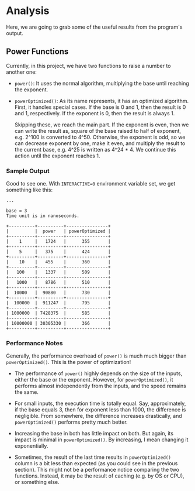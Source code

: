 # Analysis

Here, we are going to grab some of the useful results from the program's output.

## Power Functions

Currently, in this project, we have two functions to raise a number to another one:

-   `power()`: It uses the normal algorithm, multiplying the base until reaching the exponent.

-   `powerOptimized()`: As its name represents, it has an optimized algorithm. First, it handles special cases. If the base is 0 and 1, then the result is 0 and 1, respectively. If the exponent is 0, then the result is always 1.

    Skipping these, we reach the main part. If the exponent is even, then we can write the result as, square of the base raised to half of exponent, e.g. 2^100 is converted to 4^50. Otherwise, the exponent is odd, so we can decrease exponent by one, make it even, and multiply the result to the current base, e.g. 4^25 is written as 4^24 * 4. We continue this action until the exponent reaches 1.

### Sample Output

Good to see one. With `INTERACTIVE=0` environment variable set, we get something like this:

```
...

base = 3
Time unit is in nanoseconds.

+----------+----------+----------------+
|          |  power   | powerOptimized |
+----------+----------+----------------+
|    1     |   1724   |      355       |
+----------+----------+----------------+
|    5     |   375    |      424       |
+----------+----------+----------------+
|    10    |   455    |      360       |
+----------+----------+----------------+
|   100    |   1337   |      509       |
+----------+----------+----------------+
|   1000   |   8786   |      510       |
+----------+----------+----------------+
|  10000   |  90880   |      730       |
+----------+----------+----------------+
|  100000  |  911247  |      795       |
+----------+----------+----------------+
| 1000000  | 7428375  |      585       |
+----------+----------+----------------+
| 10000000 | 30305330 |      366       |
+----------+----------+----------------+
```

### Performance Notes

Generally, the performance overhead of `power()` is much much bigger than `powerOptimized()`. This is the power of optimization!

-   The performance of `power()` highly depends on the size of the inputs, either the base or the exponent. However, for `powerOptimized()`, it performs almost independently from the inputs, and the speed remains the same.

-   For small inputs, the execution time is totally equal. Say, approximately, if the base equals 3, then for exponent less than 1000, the difference is negligible. From somewhere, the difference increases drastically, and `powerOptimized()` performs pretty much better.

-   Increasing the base in both has little impact on both. But again, its impact is minimal in `powerOptimized()`. By increasing, I mean changing it exponentially.

-   Sometimes, the result of the last time results in `powerOptimized()` column is a bit less than expected (as you could see in the previous section). This might not be a performance notice comparing the two functions. Instead, it may be the result of caching (e.g. by OS or CPU), or something else.
